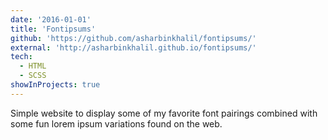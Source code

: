 ```yaml
---
date: '2016-01-01'
title: 'Fontipsums'
github: 'https://github.com/asharbinkhalil/fontipsums/'
external: 'http://asharbinkhalil.github.io/fontipsums/'
tech:
  - HTML
  - SCSS
showInProjects: true
---
```


Simple website to display some of my favorite font pairings combined with some fun lorem ipsum variations found on the web.
